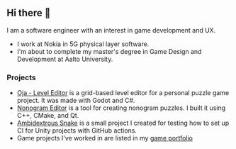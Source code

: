 ## Hi there 👋

I am a software engineer with an interest in game development and UX.

- I work at Nokia in 5G physical layer software.
- I'm about to complete my master's degree in Game Design and Development at Aalto University.

### Projects

- [Oja - Level Editor](https://github.com/nintep/oja-level-editor) is a grid-based level editor for a personal puzzle game project. It was made with Godot and C#.
- [Nonogram Editor](https://github.com/nintep/nonogram-editor) is a tool for creating nonogram puzzles. I built it using C++, CMake, and Qt.
- [Ambidextrous Snake](https://github.com/nintep/ambidextrous-snake) is a small project I created for testing how to set up CI for Unity projects with GitHub actions.
- Game projects I've worked in are listed in my [game portfolio](https://nintep.github.io/)


<!--
**nintep/nintep** is a ✨ _special_ ✨ repository because its `README.md` (this file) appears on your GitHub profile.

Here are some ideas to get you started:

- 🔭 I’m currently working on ...
- 🌱 I’m currently learning ...
- 👯 I’m looking to collaborate on ...
- 🤔 I’m looking for help with ...
- 💬 Ask me about ...
- 📫 How to reach me: ...
- 😄 Pronouns: ...
- ⚡ Fun fact: ...
-->
